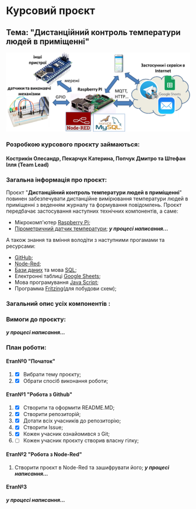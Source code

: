 # Курсовий проєкт
## Тема: "Дистанційний контроль температури людей в приміщенні"

<kbd>
  <img src="/img/sheme.jpg" />
</kbd>

### Розробкою курсового проєкту займаються: 

#### Кострикін Олесандр, Пекарчук Катерина, Попчук Дмитро та Штефан Ілля (Team Lead) 

### Загальна інформація  про проєкт:
Проєкт "**Дистанційний контроль температури людей в приміщенні**" повинен забезпечувати дистанційне вимірювання температури людей в приміщенні з веденням журналу та формування повідомлень. Проєкт передбачає застосування наступних технічних компонентів, а саме: 

* Мікрокомп'ютер [Raspberry Pi](https://uk.wikipedia.org/wiki/Raspberry_Pi);
* [Пірометричний датчик температури](https://arduino.ua/prod1293-pirometr-infrakrasnii-beskontaktnii-wh320);
***у процесі написання...***

А також знання  та вміння володіти з наступними прогамами та ресурсами:

* [GitHub](https://github.com);
* [Node-Red](https://uk.wikipedia.org/wiki/Node-RED);
* [Бази даних](https://uk.wikipedia.org/wiki/База_даних) та мова [SQL](https://uk.wikipedia.org/wiki/SQL);
* Електронні таблиці [Google Sheets](https://www.google.com/sheets/about/);
* Мова програмування [Java Script](https://uk.wikipedia.org/wiki/JavaScript);
* Программа [Fritzing](https://uk.wikipedia.org/wiki/Fritzing)(для побудови схем);

### Загальний опис усіх компонентів :

 ### Вимоги до проєкту:
***у процесі написання...***


### План роботи:
#### Етап№0 "Початок"
1.  - [x] Вибрати тему проєкту;
2.  - [x] Обрати спосіб виконання роботи;
      
#### Етап№1 "Робота з Github"
1. - [x] Створити та оформити README.MD;
2. - [x] Створити репозиторій;
2. - [x] Дотати всіх  учасників до репозиторію;
4. - [x] Створити Issue;
5. - [x] Кожен учасник ознайомився з Git;
6. - [ ] Кожен учасник проєкту створив власну гілку;

#### Етап№2 "Робота з Node-Red"
1. Створити проєкт в Node-Red та зашифрувати його;
***у процесі написання...***

#### Етап№3
***у процесі написання...***
